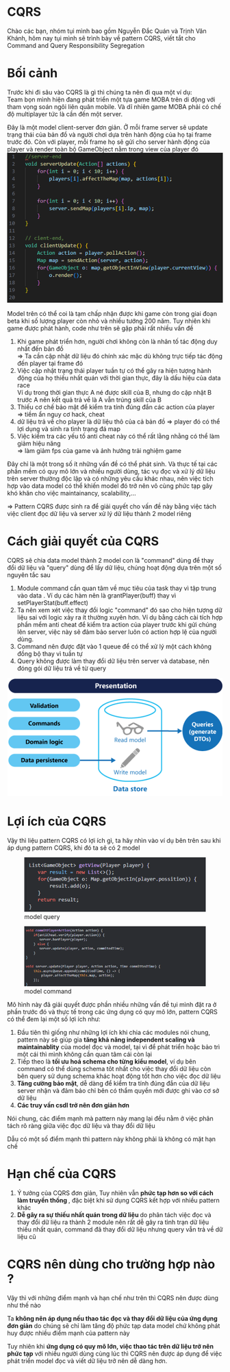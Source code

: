 # CQRS 


Chào các bạn, nhóm tụi mình bao gồm Nguyễn Đắc Quán và Trịnh Văn Khánh, hôm nay tụi mình sẽ trình bày về pattern CQRS, viết tắt cho Command and Query Responsibility Segregation
<h1>Bối cảnh </h1>
Trước khi đi sâu vào CQRS là gì thì chúng ta nên đi qua một ví dụ: <br>
Team bọn mình hiện đang phát triển một tựa game MOBA trên di động với tham vọng soán ngôi liên quân mobile. Và dĩ nhiên game MOBA phải có chế độ multiplayer tức là cần đến một server. <br>

Đây là một model client-server đơn giản. Ở mỗi frame server sẽ update trạng thái của bản đồ và người chơi dựa trên hành động của họ tại frame trước đó. Còn với player, mỗi frame họ sẽ gửi cho server hành động của player và render toàn bộ GameObject nằm trong view của player đó
<img src="/img/pic1.png">

Model trên có thể coi là tạm chấp nhận được khi game còn trong giai đoạn beta khi số lượng player còn nhỏ và nhiều tướng 200 năm. Tuy nhiên khi game được phát hành, code như trên sẽ gặp phải rất nhiều vấn đề
<ol>
<li> Khi game phát triển hơn, người chơi không còn là nhân tố tác động duy nhất đến bản đồ<br>
=> Ta cần cập nhật dữ liệu đó chính xác mặc dù không trực tiếp tác động đến player tại frame đó</li>
<li> Việc cập nhật trạng thái player tuần tự có thể gây ra hiện tượng hành động của họ thiếu nhất quán với thời gian thực, đây là dấu hiệu của data race <br>
Ví dụ trong thời gian thực A né được skill của B, nhưng do cập nhật B trước A nên kết quả trả về là A vẫn trúng skill của B </li>
<li> Thiếu cơ chế bảo mật để kiểm tra tính đúng đắn các action của player <br>
=> tiềm ẩn nguy cơ hack, cheat </li>
<li> dữ liệu trả về cho player là dữ liệu thô của cả bản đồ
=> player đó có thể lợi dụng và sinh ra tình trạng đá map</li>
<li> Việc kiểm tra các yếu tố anti cheat này có thể rất lằng nhằng có thể làm giảm hiệu năng<br>
=> làm giảm fps của game và ảnh hưởng trải nghiệm game </li>
</ol>

Đây chỉ là một trong số ít những vấn đề có thể phát sinh. Và thực tế tại các phần mềm có quy mô lớn và nhiều người dùng, tác vụ đọc và xử lý dữ liệu trên server thường độc lập và có những yêu cầu khác nhau, nên việc tích hợp vào data model có thể khiến model đó trở nên vô cùng phức tạp gây khó khăn cho việc maintainancy, scalability,...

=> Pattern CQRS được sinh ra để giải quyết cho vấn đề này bằng việc tách việc client đọc dữ liệu và server xử lý dữ liệu thành 2 model riêng

<h1> Cách giải quyết của CQRS </h1>
CQRS sẽ chia data model thành 2 model con là "command" dùng để thay đổi dữ liệu và "query" dùng để lấy dữ liệu, chúng hoạt động dựa trên một số nguyên tắc sau
<ol>
<li> Module command cần quan tâm về mục tiêu của task thay vì tập trung vào data . Ví dụ các hàm nên là grantPlayer(buff) thay vì setPlayerStat(buff.effect) </li>
<li> Ta nên xem xét việc thay đổi logic "command" đó sao cho hiện tượng dữ liệu sai với logic xảy ra ít thường xuyên hơn. Ví dụ bằng cách cài tích hợp phần mềm anti cheat để kiểm tra action của player trước khi gửi chúng lên server, việc này sẽ đảm bảo server luôn có action hợp lệ của người dùng.</li>
<li> Command nên được đặt vào 1 queue để có thể xử lý một cách không đồng bộ thay vì tuần tự </li>
<li> Query không được làm thay đổi dữ liệu trên server và database, nên đóng gói dữ liệu trả về từ query </li>
</ol>
<img src="/img/pic2.png">

<h1> Lợi ích của CQRS </h1>
Vậy thì liệu pattern CQRS có lợi ích gì, ta hãy nhìn vào ví dụ bên trên sau khi áp dụng pattern CQRS, khi đó ta sẽ có 2 model
<figure>
    <img src="/img/read.png">
    <figcaption>model query</figcaption>
</figure>
<figure>
    <img src="/img/write.png">
    <figcaption>model command</figcaption>
</figure>
Mô hình này đã giải quyết được phần nhiều những vấn đề tụi mình đặt ra ở phần trước đó và thực tế trong các ứng dụng có quy mô lớn, pattern CQRS có thể đem lại một số lợi ích như:
<ol> 
<li> Đầu tiên thì giống như những lợi ích khi chia các modules nói chung, pattern này sẽ giúp gia <b> tăng khả năng independent scaling và maintainablity</b> của model đọc và model, tại vì để phát triển hoặc bảo trì một cái thì mình không cần quan tâm cái còn lại </li>
<li> Tiếp theo là <b>tối ưu hoá schema cho từng kiểu model</b>, ví dụ bên command có thể dùng schema tôt nhất cho việc thay đổi dữ liệu còn bên query sử dụng schema khác hoạt động tốt hơn cho việc đọc dữ liệu </li>
<li> <b> Tăng cường bảo mật</b>, dễ dàng để kiểm tra tính đúng đắn của dữ liệu server nhận và đảm bảo chỉ bên có thẩm quyền mới được ghi vào cơ sở dữ liệu </li>
<li> <b> Các truy vấn csdl trở nên đơn giản hơn </b> </li>
</ol>
Nói chung, các điểm mạnh mà pattern này mang lại đều nằm ở việc phân tách rõ ràng giữa việc đọc dữ liệu và thay đổi dữ liệu


Dẫu có một số điểm mạnh thì pattern này không phải là không có mặt hạn chế
<h1> Hạn chế của CQRS </h1>
<ol>
<li>Ý tưởng của CQRS đơn giản, Tuy nhiên vẫn <b>phức tạp hơn so với cách làm truyền thống </b>, đặc biệt khi sử dụng CQRS kết hợp với nhiều pattern khác</li>
<li> <b> Dễ gây ra sự thiếu nhất quán trong dữ liệu </b> do phân tách việc đọc và thay đổi dữ liệu ra thành 2 module nên rất dễ gây ra tình trạn dữ liệu thiếu nhất quán, command đã thay đổi dữ liệu nhưng query vẫn trả về dữ liệu cũ </li>
</ol>
<h1> CQRS nên dùng cho trường hợp nào ? </h1>
Vậy thì với những điểm mạnh và hạn chế như trên thì CQRS nên được dùng như thế nào

Ta <b>không nên áp dụng nếu thao tác đọc và thay đổi dữ liệu của ứng dụng đơn giản</b> do chúng sẽ chỉ làm tăng độ phức tạp data model chứ không phát huy được nhiều điểm mạnh của pattern này

Tuy nhiên khi <b>ứng dụng có quy mô lớn, việc thao tác trên dữ liệu trở nên phức tạp</b> với nhiều người dùng cùng lúc thì CQRS nên được áp dụng để việc phát triển model đọc và viết dữ liệu trở nên dễ dàng hơn.
